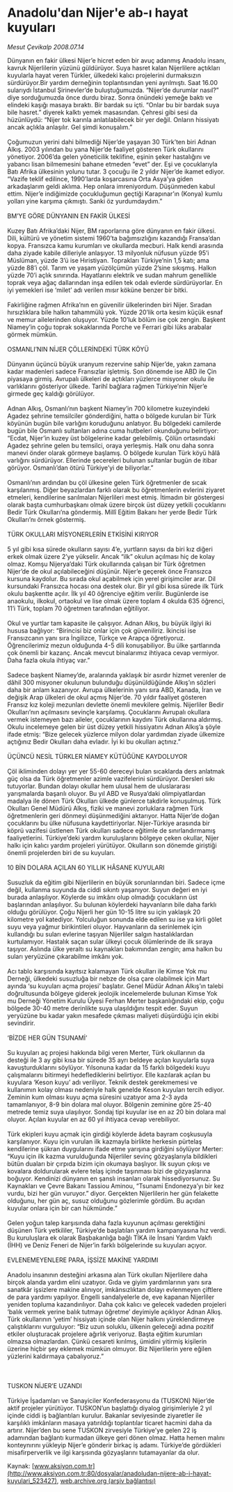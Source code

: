 # Anadolu'dan Nijer'e ab-ı hayat kuyuları

*Mesut Çevikalp 2008.07.14*

<div class="pNewsDetailMainContent ctx_content" itemprop="articleBody">
 Dünyanın en fakir ülkesi Nijer’e hicret eden bir avuç adanmış Anadolu insanı, kavruk Nijerlilerin yüzünü güldürüyor. Suya hasret kalan Nijerlilere açtıkları kuyularla hayat veren Türkler, ülkedeki kalıcı projelerini durmaksızın sürdürüyor.Bir yardım derneğinin toplantısından yeni ayrılmıştı. Saat 16.00 sularıydı İstanbul Şirinevler’de buluştuğumuzda. “Nijer’de durumlar nasıl?” diye sorduğumuzda önce durdu biraz. Sonra önündeki yemeğe baktı ve elindeki kaşığı masaya bıraktı. Bir bardak su içti. “Onlar bu bir bardak suya bile hasret.” diyerek kalktı yemek masasından. Çehresi gibi sesi da hüzünlüydü: “Nijer tok karınla anlatılabilecek bir yer değil. Onların hissiyatı ancak açlıkla anlaşılır. Gel şimdi konuşalım.”
 <br/>
 <br/>
 Çoğumuzun yerini dahi bilmediği Nijer’de yaşayan 30 Türk’ten biri Adnan Alkış. 2003 yılından bu yana Nijer’de faaliyet gösteren Türk okullarını yönetiyor. 2006’da gelen yöneticilik teklifine, eşinin şeker hastalığını ve yabancı lisan bilmemesini bahane etmeden “evet” der. Eşi ve çocuklarıyla Batı Afrika ülkesinin yolunu tutar. 3 çocuğu ile 2 yıldır Nijer’de ikamet ediyor. “Vazife teklif edilince, 1990’larda koşarcasına Orta Asya’ya giden arkadaşlarım geldi aklıma. Hep onlara imreniyordum. Düşünmeden kabul ettim. Nijer’e indiğimizde çocukluğumun geçtiği Karapınar’ın (Konya) kumlu yolları yine karşıma çıkmıştı. Sanki öz yurdumdaydım.”
 <br/>
 <br/>
 BM’YE GÖRE DÜNYANIN EN FAKİR ÜLKESİ
 <br/>
 <br/>
 Kuzey Batı Afrika’daki Nijer, BM raporlarına göre dünyanın en fakir ülkesi. Dili, kültürü ve yönetim sistemi 1960’ta bağımsızlığını kazandığı Fransa’dan kopya. Fransızca kamu kurumları ve okullarda mecburi. Halk kendi arasında daha ziyade kabile dilleriyle anlaşıyor. 13 milyonluk nüfusun yüzde 95’i Müslüman, yüzde 3’ü ise Hıristiyan. Toprakları Türkiye’nin 1,5 katı; ama yüzde 88’i çöl. Tarım ve yaşam yüzölçümün yüzde 2’sine sıkışmış. Halkın yüzde 70’i açlık sınırında. Hayatlarını elektrik ve sudan mahrum genellikle toprak veya ağaç dallarından inşa edilen tek odalı evlerde sürdürüyorlar. En iyi yemekleri ise ‘milet’ adı verilen mısır köküne benzer bir bitki.
 <br/>
 <br/>
 Fakirliğine rağmen Afrika’nın en güvenilir ülkelerinden biri Nijer. Sıradan hırsızlıklara bile halkın tahammülü yok. Yüzde 20’lik orta kesim küçük esnaf ve memur ailelerinden oluşuyor. Yüzde 10’luk bölüm ise çok zengin. Başkent Niamey’in çoğu toprak sokaklarında Porche ve Ferrari gibi lüks arabalar görmek mümkün.
 <br/>
 <br/>
 OSMANLI’NIN NİJER ÇÖLLERİNDEKİ TÜRK KÖYÜ
 <br/>
 <br/>
 Dünyanın üçüncü büyük uranyum rezervine sahip Nijer’de, yakın zamana kadar madenleri sadece Fransızlar işletmiş. Son dönemde ise ABD ile Çin piyasaya girmiş. Avrupalı ülkeleri de açtıkları yüzlerce misyoner okulu ile varlıklarını gösteriyor ülkede. Tarihî bağlara rağmen Türkiye’nin Nijer’e girmede geç kaldığı görülüyor.
 <br/>
 <br/>
 Adnan Alkış, Osmanlı’nın başkent Niamey’in 700 kilometre kuzeyindeki Agadez şehrine temsilciler gönderdiğini, hatta o bölgede kurulan bir Türk köyünün bugün bile varlığını koruduğunu anlatıyor. Bu bölgedeki camilerde bugün bile Osmanlı sultanları adına cuma hutbeleri okunduğunu belirtiyor: “Ecdat, Nijer’in kuzey üst bölgelerine kadar gelebilmiş. Çölün ortasındaki Agadez şehrine gelen bu temsilci, oraya yerleşmiş. Halk onu daha sonra manevi önder olarak görmeye başlamış. O bölgede kurulan Türk köyü hâlâ varlığını sürdürüyor. Ellerinde şecereleri bulunan sultanlar bugün de itibar görüyor. Osmanlı’dan ötürü Türkiye’yi de biliyorlar.”
 <br/>
 <br/>
 Osmanlı’nın ardından bu çöl ülkesine gelen Türk öğretmenler de sıcak karşılanmış. Diğer beyazlardan farklı olarak bu öğretmenlerin evlerini ziyaret etmeleri, kendilerine sarılmaları Nijerlileri mest etmiş. İtimadın bir göstergesi olarak başta cumhurbaşkanı olmak üzere birçok üst düzey yetkili çocuklarını Bedir Türk Okulları’na göndermiş. Millî Eğitim Bakanı her yerde Bedir Türk Okulları’nı örnek göstermiş.
 <br/>
 <br/>
 TÜRK OKULLARI MİSYONERLERİN ETKİSİNİ KIRIYOR
 <br/>
 <br/>
 5 yıl gibi kısa sürede okulların sayısı 4’e, yurtların sayısı da biri kız diğeri erkek olmak üzere 2’ye yükselir. Ancak “ilk” okulun açılması hiç de kolay olmaz. Komşu Nijerya’daki Türk okullarında çalışan bir Türk öğretmen Nijer’de de okul açılabileceğini düşünür. Nijer’e geçerek önce Fransızca kursuna kaydolur. Bu sırada okul açabilmek için yerel girişimciler arar. Dil kursundaki Fransızca hocası ona destek olur. Bir yıl gibi kısa sürede ilk Türk okulu başkentte açılır. İlk yıl 40 öğrenciye eğitim verilir. Bugünlerde ise anaokulu, ilkokul, ortaokul ve lise olmak üzere toplam 4 okulda 635 öğrenci, 11’i Türk, toplam 70 öğretmen tarafından eğitiliyor.
 <br/>
 <br/>
 Okul ve yurtlar tam kapasite ile çalışıyor. Adnan Alkış, bu büyük ilgiyi iki hususa bağlıyor: “Birincisi biz onlar için çok güveniliriz. İkincisi ise Fransızcanın yanı sıra İngilizce, Türkçe ve Arapça öğretiyoruz. Öğrencilerimiz mezun olduğunda 4-5 dili konuşabiliyor. Bu ülke şartlarında çok önemli bir kazanç. Ancak mevcut binalarımız ihtiyaca cevap vermiyor. Daha fazla okula ihtiyaç var.”
 <br/>
 <br/>
 Sadece başkent Niamey’de, aralarında yaklaşık bir asırdır hizmet verenler de dâhil 300 misyoner okulunun bulunduğu düşünüldüğünde Alkış’ın sözleri daha bir anlam kazanıyor. Avrupa ülkelerinin yanı sıra ABD, Kanada, İran ve değişik Arap ülkeleri de okul açmış Nijer’de. 70 yıldır faaliyet gösteren Fransız kız koleji mezunları devlette önemli mevkilere gelmiş. Nijerliler Bedir Okulları’nın açılmasını sevinçle karşılamış. Çocuklarını Avrupalı okullara vermek istemeyen bazı aileler, çocuklarının kaydını Türk okullarına aldırmış. Okulu incelemeye gelen bir üst düzey yetkili hissiyatını Adnan Alkış’a şöyle ifade etmiş: “Bize gelecek yüzlerce milyon dolar yardımdan ziyade ülkemize açtığınız Bedir Okulları daha evladır. İyi ki bu okulları açtınız.”
 <br/>
 <br/>
 ÜÇÜNCÜ NESİL TÜRKLER NİAMEY KÜTÜĞÜNE KAYDOLUYOR
 <br/>
 <br/>
 Çöl ikliminden dolayı yer yer 55-60 dereceyi bulan sıcaklarda ders anlatmak güç olsa da Türk öğretmenler azimle vazifelerini sürdürüyor. Dersleri sıkı tutuyorlar. Bundan dolayı okullar hem ulusal hem de uluslararası yarışmalarda başarılı oluyor. Bu yıl ABD ve Rusya’daki olimpiyatlardan madalya ile dönen Türk Okulları ülkede günlerce takdirle konuşulmuş. Türk Okulları Genel Müdürü Alkış, fiziki ve manevi zorluklara rağmen Türk öğretmenlerin geri dönmeyi düşünmediğini aktarıyor. Hatta Nijer’de doğan çocuklarını bu ülke nüfusuna kaydettiriyorlar. Nijer-Türkiye arasında bir köprü vazifesi üstlenen Türk okulları sadece eğitimle de sınırlandırmamış faaliyetlerini. Türkiye’deki yardım kuruluşlarını bölgeye çeken okullar, Nijer halkı için kalıcı yardım projeleri yürütüyor. Okulların son dönemde giriştiği önemli projelerden biri de su kuyuları.
 <br/>
 <br/>
 10 BİN DOLARA AÇILAN 60 YILLIK HÂSANE KUYULARI
 <br/>
 <br/>
 Susuzluk da eğitim gibi Nijerlilerin en büyük sorunlarından biri. Sadece içme değil, kullanma suyunda da ciddi sıkıntı yaşanıyor. Suyun değeri en iyi burada anlaşılıyor. Köylerde su imkânı olup olmadığı çocukların üst başlarından anlaşılıyor. Su bulunan köylerdeki hayvanların bile daha farklı olduğu görülüyor. Çoğu Nijerli her gün 10-15 litre su için yaklaşık 20 kilometre yol katediyor. Yolculuğun sonunda elde edilen su ise ya kirli gölet suyu veya yağmur birikintileri oluyor. Hayvanların da serinlemek için kullandığı bu suları evlerine taşıyan Nijerliler salgın hastalıklardan kurtulamıyor. Hastalık saçan sular ülkeyi çocuk ölümlerinde de ilk sıraya taşıyor. Aslında ülke yeraltı su kaynakları bakımından zengin; ama halkın bu suları yeryüzüne çıkarabilme imkânı yok.
 <br/>
 <br/>
 Acı tablo karşısında kayıtsız kalamayan Türk okulları ile Kimse Yok mu Derneği, ülkedeki susuzluğa bir nebze de olsa çare olabilmek için Mart ayında ‘su kuyuları açma projesi’ başlatır. Genel Müdür Adnan Alkış’ın talebi doğrultusunda bölgeye giderek jeolojik incelemelerde bulunan Kimse Yok mu Derneği Yönetim Kurulu Üyesi Ferhan Merter başkanlığındaki ekip, çoğu bölgede 30-40 metre derinlikte suya ulaşıldığını tespit eder. Suyun yeryüzüne bu kadar yakın mesafede çıkması maliyeti düşürdüğü için ekibi sevindirir.
 <br/>
 <br/>
 ‘BİZDE HER GÜN TSUNAMİ’
 <br/>
 <br/>
 Su kuyuları aç projesi hakkında bilgi veren Merter, Türk okullarının da desteği ile 3 ay gibi kısa bir sürede 35 ayrı beldeye açılan kuyularla suya kavuşturduklarını söylüyor. Yılsonuna kadar da 15 farklı bölgedeki kuyu çalışmalarını bitirmeyi hedeflediklerini belirtiyor. Elle kazılarak açılan bu kuyulara ‘Keson kuyu’ adı veriliyor. Teknik destek gerekmemesi ve kullanımın kolay olması nedeniyle halk genelde Keson kuyuları tercih ediyor. Zeminin kum olması kuyu açma süresini uzatıyor ama 2-3 ayda tamamlanıyor, 8-9 bin dolara mal oluyor. Bölgenin zeminine göre 25-40 metrede temiz suya ulaşılıyor. Sondaj tipi kuyular ise en az 20 bin dolara mal oluyor. Açılan kuyular en az 60 yıl ihtiyaca cevap verebiliyor.
 <br/>
 <br/>
 Türk ekipleri kuyu açmak için girdiği köylerde âdeta bayram coşkusuyla karşılanıyor. Kuyu için vurulan ilk kazmayla birlikte herkesin pürtelaş kendilerine şükran duygularını ifade etme yarışına girdiğini söylüyor Merter: “Kuyu için ilk kazma vurulduğunda Nijerliler sevinç gözyaşlarıyla bildikleri bütün duaları bir çırpıda bizim için okumaya başlıyor. İlk suyun çıkışı ve kovalara doldurularak evlere telaş içinde taşınması bizi de gözyaşlarına boğuyor. Kendinizi dünyanın en şanslı insanları olarak hissediyorsunuz. Su Kaynakları ve Çevre Bakanı Tassiou Aminou, “Tsunami Endonezya’yı bir kez vurdu, bizi her gün vuruyor.” diyor. Gerçekten Nijerlilerin her gün felakette olduğunu, her gün aç, susuz olduğunu gözlerimle gördüm. Bu açıdan kuyular onlara için bir can hükmünde.”
 <br/>
 <br/>
 Gelen yoğun talep karşısında daha fazla kuyunun açılması gerektiğini düşünen Türk yetkililer, Türkiye’de başlatılan yardım kampanyasına hız verdi. Bu kuruluşlara ek olarak Başbakanlığa bağlı TİKA ile İnsani Yardım Vakfı (İHH) ve Deniz Feneri de Nijer’in farklı bölgelerinde su kuyuları açıyor.
 <br/>
 <br/>
 EVLENEMEYENLERE PARA, İŞSİZE MAKİNE YARDIMI
 <br/>
 <br/>
 Anadolu insanının desteğini arkasına alan Türk okulları Nijerlilere daha birçok alanda yardım elini uzatıyor. Gıda ve giyim yardımlarının yanı sıra sanatkâr işsizlere makine alınıyor, imkânsızlıktan dolayı evlenmeyen çiftlere de para yardımı yapılıyor. Engelli sandalyelerle de, eve kapanan Nijerliler yeniden topluma kazandırılıyor. Daha çok kalıcı ve gelecek vadeden projeleri ‘balık vermek yerine balık tutmayı öğretme’ deyimiyle açıklıyor Adnan Alkış. Türk okullarının ‘yetim’ hissiyatı içinde olan Nijer halkını yüreklendirmeye çalıştıklarını vurguluyor: “Biz uzun soluklu, ülkenin geleceği adına pozitif etkiler oluşturacak projelere ağırlık veriyoruz. Başta eğitim kurumları olmazsa olmazlardan. Çünkü cesareti kırılmış, ümidini yitirmiş kişilerin üzerine hiçbir şey eklemek mümkün olmuyor. Biz Nijerlilerin yere eğilen yüzlerini kaldırmaya çabalıyoruz.”
 <br/>
 <br/>
 <br/>
 <br/>
 TUSKON NİJER’E UZANDI
 <br/>
 <br/>
 Türkiye İşadamları ve Sanayiciler Konfederasyonu da (TUSKON) Nijer’de aktif projeler yürütüyor. TUSKON’un başlattığı diyalog girişimleriyle 2 yıl içinde ciddi iş bağlantıları kurulur. Bakanlar seviyesinde ziyaretler ile karşılıklı imkânların masaya yatırıldığı toplantılar ticaret hacmini daha da artırır. Nijer’den bu sene TUSKON zirvesiyle Türkiye’ye gelen 22 iş adamından bağlantı kurmadan ülkeye geri dönen olmaz. Hatta hemen malını konteynırını yükleyip Nijer’e gönderir birkaç iş adamı. Türkiye’de gördükleri misafirperverlik ve ilgi karşısında gözyaşlarını tutamayanlar da olur.
 <br/>
</div>


Kaynak: [www.aksiyon.com.tr](http://www.aksiyon.com.tr:80/dosyalar/anadoludan-nijere-ab-i-hayat-kuyulari_523427), [web.archive.org (arşiv bağlantısı)](http://web.archive.org/web/20160304074550/http://www.aksiyon.com.tr:80/dosyalar/anadoludan-nijere-ab-i-hayat-kuyulari_523427)
